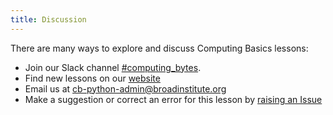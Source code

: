 ```yaml
---
title: Discussion
---
```


There are many ways to explore and discuss Computing Basics lessons:

- Join our Slack channel [#computing_bytes](https://broadinstitute.enterprise.slack.com/archives/C07DD9MTWU8).
- Find new lessons on our [website](https://broad.io/computingbasics)
- Email us at <cb-python-admin@broadinstitute.org>
- Make a suggestion or correct an error for this lesson by [raising an Issue](https://github.com/broadinstitute/2024-09-27-python-intro-lesson/issues)
